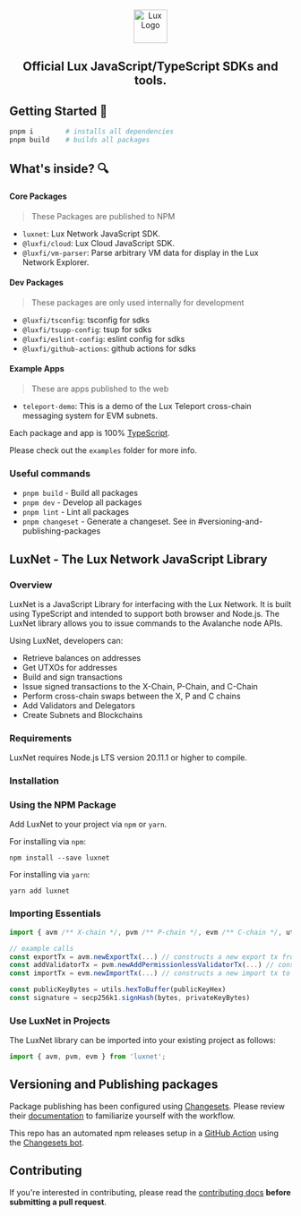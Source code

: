 <br/>

<p align="center">
  <a href="https://explore.lux.network/">
    <picture>
      <img alt="Lux Logo" src="https://avatars.githubusercontent.com/u/86858755?s=200&v=4" width="auto" height="60">
    </picture>
</a>
</p>

<h2 align="center">
  Official Lux JavaScript/TypeScript SDKs and tools.
</h2>

## Getting Started 🚀

```sh
pnpm i        # installs all dependencies
pnpm build    # builds all packages
```

## What's inside? 🔍

#### Core Packages

> These Packages are published to NPM

- `luxnet`: Lux Network JavaScript SDK.
- `@luxfi/cloud`: Lux Cloud JavaScript SDK.
- `@luxfi/vm-parser`: Parse arbitrary VM data for display in the Lux Network Explorer.

#### Dev Packages

> These packages are only used internally for development

- `@luxfi/tsconfig`: tsconfig for sdks
- `@luxfi/tsupp-config`: tsup for sdks
- `@luxfi/eslint-config`: eslint config for sdks
- `@luxfi/github-actions`: github actions for sdks

#### Example Apps

> These are apps published to the web

- `teleport-demo`: This is a demo of the Lux Teleport cross-chain messaging system for EVM subnets.

Each package and app is 100% [TypeScript](https://www.typescriptlang.org/).

Please check out the `examples` folder for more info.

### Useful commands

- `pnpm build` - Build all packages
- `pnpm dev` - Develop all packages
- `pnpm lint` - Lint all packages
- `pnpm changeset` - Generate a changeset. See in #versioning-and-publishing-packages

## LuxNet - The Lux Network JavaScript Library

### Overview

LuxNet is a JavaScript Library for interfacing with the Lux Network. It is built using TypeScript and intended to support both browser and Node.js. The LuxNet library allows you to issue commands to the Avalanche node APIs.

Using LuxNet, developers can:

- Retrieve balances on addresses
- Get UTXOs for addresses
- Build and sign transactions
- Issue signed transactions to the X-Chain, P-Chain, and C-Chain
- Perform cross-chain swaps between the X, P and C chains
- Add Validators and Delegators
- Create Subnets and Blockchains

### Requirements

LuxNet requires Node.js LTS version 20.11.1 or higher to compile.

### Installation

### Using the NPM Package

Add LuxNet to your project via `npm` or `yarn`.

For installing via `npm`:

`npm install --save luxnet`

For installing via `yarn`:

`yarn add luxnet`

### Importing Essentials

```ts
import { avm /** X-chain */, pvm /** P-chain */, evm /** C-chain */, utils, secp256k1 } from "luxnet"

// example calls
const exportTx = avm.newExportTx(...) // constructs a new export tx from X
const addValidatorTx = pvm.newAddPermissionlessValidatorTx(...) // constructs a new add validator tx on P
const importTx = evm.newImportTx(...) // constructs a new import tx to C

const publicKeyBytes = utils.hexToBuffer(publicKeyHex)
const signature = secp256k1.signHash(bytes, privateKeyBytes)
```

### Use LuxNet in Projects

The LuxNet library can be imported into your existing project as follows:

```ts
import { avm, pvm, evm } from 'luxnet';
```

## Versioning and Publishing packages

Package publishing has been configured using [Changesets](https://github.com/changesets/changesets). Please review their [documentation](https://github.com/changesets/changesets#documentation) to familiarize yourself with the workflow.

This repo has an automated npm releases setup in a [GitHub Action](https://github.com/changesets/action) using the [Changesets bot](https://github.com/apps/changeset-bot).

## Contributing

If you're interested in contributing, please read the [contributing docs](/.github/CONTRIBUTING.md) **before submitting a pull request**.
